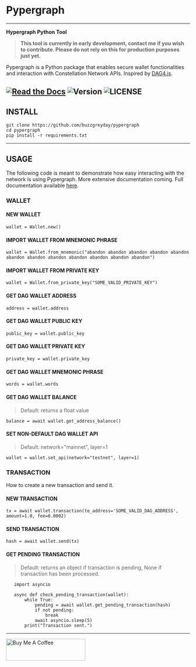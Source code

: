# Pypergraph
---
**Hypergraph Python Tool**

> **This tool is currently in early development, contact me if you wish to contribute. Please do not rely on this for production purposes just yet.**

Pypergraph is a Python package that enables secure wallet functionalities and interaction with Constellation Network APIs. Inspired by [DAG4.js](https://github.com/StardustCollective/dag4.js).

[![Read the Docs](https://img.shields.io/readthedocs/pypergraph-dag)](https://pypergraph-dag.readthedocs.io)
![Version](https://img.shields.io/badge/version-2025.0.0a5-yellow.svg)
![LICENSE](https://img.shields.io/badge/license-MIT-blue.svg)
---
## INSTALL

```
git clone https://github.com/buzzgreyday/pypergraph
cd pypergraph
pip install -r requirements.txt
```
---
## USAGE

The following code is meant to demonstrate how easy interacting with the network is using Pypergraph. More extensive documentation coming. Full documentation available [here](https://pypergraph-dag.readthedocs.io/en/latest/index.html).

### WALLET

#### NEW WALLET
```
wallet = Wallet.new()
```

#### IMPORT WALLET FROM MNEMONIC PHRASE
```
wallet = Wallet.from_mnemonic("abandon abandon abandon abandon abandon abandon abandon abandon abandon abandon abandon abandon")
```

#### IMPORT WALLET FROM PRIVATE KEY
```
wallet = Wallet.from_private_key("SOME_VALID_PRIVATE_KEY")
```

#### GET DAG WALLET ADDRESS
```
address = wallet.address
```

#### GET DAG WALLET PUBLIC KEY
```
public_key = wallet.public_key
```

#### GET DAG WALLET PRIVATE KEY
```
private_key = wallet.private_key
```

#### GET DAG WALLET MNEMONIC PHRASE
```
words = wallet.words
```

#### GET DAG WALLET BALANCE
> Default: returns a float value
```
balance = await wallet.get_address_balance()
```

#### SET NON-DEFAULT DAG WALLET API
> Default: network="mainnet", layer=1
```
wallet = wallet.set_api(network="testnet", layer=1)
```

### TRANSACTION

How to create a new transaction and send it.

#### NEW TRANSACTION
```
tx = await wallet.transaction(to_address='SOME_VALID_DAG_ADDRESS', amount=1.0, fee=0.0002)
```

#### SEND TRANSACTION
```
hash = await wallet.send(tx)
```

#### GET PENDING TRANSACTION
> Default: returns an object if transaction is pending, None if transaction has been processed.
```
   import asyncio

   async def check_pending_transaction(wallet):
       while True:
           pending = await wallet.get_pending_transaction(hash)
           if not pending:
               break
           await asyncio.sleep(5)
       print("Transaction sent.")
```
---
<a href="https://www.buymeacoffee.com/buzzgreyday" target="_blank"><img src="https://cdn.buymeacoffee.com/buttons/v2/default-yellow.png" alt="Buy Me A Coffee" style="height: 60px !important;width: 217px !important;" ></a>
